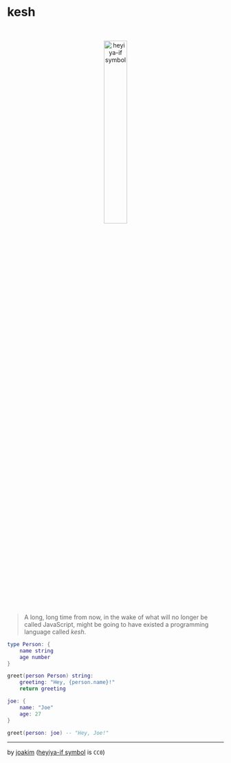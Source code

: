 # kesh

<p>&nbsp;</p>
<p align="center" width="100%"><img width="33%" alt="heyiya-if symbol" src="https://upload.wikimedia.org/wikipedia/commons/c/c2/Double_spirale.svg"></p>
<p>&nbsp;</p>

> A long, long time from now, in the wake of what will no longer be called JavaScript, might be going to have existed a programming language called _kesh_.


```lua
type Person: {
    name string
    age number
}

greet(person Person) string:
    greeting: "Hey, {person.name}!"
    return greeting

joe: {
    name: "Joe"
    age: 27
}

greet(person: joe) -- "Hey, Joe!"
```

---

by [joakim](https://github.com/joakim/) ([heyiya-if symbol](https://commons.wikimedia.org/wiki/File:Double_spirale.svg) is `CC0`)
